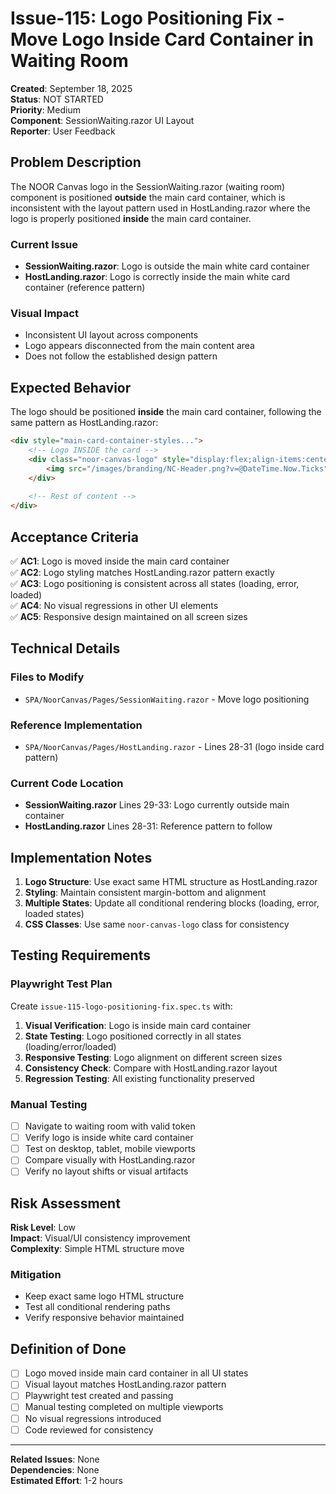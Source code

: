 # Issue-115: Logo Positioning Fix - Move Logo Inside Card Container in Waiting Room

**Created**: September 18, 2025  
**Status**: NOT STARTED  
**Priority**: Medium  
**Component**: SessionWaiting.razor UI Layout  
**Reporter**: User Feedback  

## Problem Description

The NOOR Canvas logo in the SessionWaiting.razor (waiting room) component is positioned **outside** the main card container, which is inconsistent with the layout pattern used in HostLanding.razor where the logo is properly positioned **inside** the main card container.

### Current Issue
- **SessionWaiting.razor**: Logo is outside the main white card container
- **HostLanding.razor**: Logo is correctly inside the main white card container (reference pattern)

### Visual Impact
- Inconsistent UI layout across components
- Logo appears disconnected from the main content area
- Does not follow the established design pattern

## Expected Behavior

The logo should be positioned **inside** the main card container, following the same pattern as HostLanding.razor:

```html
<div style="main-card-container-styles...">
    <!-- Logo INSIDE the card -->
    <div class="noor-canvas-logo" style="display:flex;align-items:center;justify-content:center;text-align:center;margin-bottom:1.5rem;">
        <img src="/images/branding/NC-Header.png?v=@DateTime.Now.Ticks" alt="NOOR Canvas" style="max-width:150px;height:auto;margin:0 auto;" />
    </div>
    
    <!-- Rest of content -->
</div>
```

## Acceptance Criteria

✅ **AC1**: Logo is moved inside the main card container  
✅ **AC2**: Logo styling matches HostLanding.razor pattern exactly  
✅ **AC3**: Logo positioning is consistent across all states (loading, error, loaded)  
✅ **AC4**: No visual regressions in other UI elements  
✅ **AC5**: Responsive design maintained on all screen sizes  

## Technical Details

### Files to Modify
- `SPA/NoorCanvas/Pages/SessionWaiting.razor` - Move logo positioning

### Reference Implementation
- `SPA/NoorCanvas/Pages/HostLanding.razor` - Lines 28-31 (logo inside card pattern)

### Current Code Location
- **SessionWaiting.razor** Lines 29-33: Logo currently outside main container
- **HostLanding.razor** Lines 28-31: Reference pattern to follow

## Implementation Notes

1. **Logo Structure**: Use exact same HTML structure as HostLanding.razor
2. **Styling**: Maintain consistent margin-bottom and alignment
3. **Multiple States**: Update all conditional rendering blocks (loading, error, loaded states)
4. **CSS Classes**: Use same `noor-canvas-logo` class for consistency

## Testing Requirements

### Playwright Test Plan
Create `issue-115-logo-positioning-fix.spec.ts` with:

1. **Visual Verification**: Logo is inside main card container
2. **State Testing**: Logo positioned correctly in all states (loading/error/loaded)
3. **Responsive Testing**: Logo alignment on different screen sizes
4. **Consistency Check**: Compare with HostLanding.razor layout
5. **Regression Testing**: All existing functionality preserved

### Manual Testing
- [ ] Navigate to waiting room with valid token
- [ ] Verify logo is inside white card container
- [ ] Test on desktop, tablet, mobile viewports
- [ ] Compare visually with HostLanding.razor
- [ ] Verify no layout shifts or visual artifacts

## Risk Assessment

**Risk Level**: Low  
**Impact**: Visual/UI consistency improvement  
**Complexity**: Simple HTML structure move  

### Mitigation
- Keep exact same logo HTML structure
- Test all conditional rendering paths
- Verify responsive behavior maintained

## Definition of Done

- [ ] Logo moved inside main card container in all UI states
- [ ] Visual layout matches HostLanding.razor pattern
- [ ] Playwright test created and passing
- [ ] Manual testing completed on multiple viewports
- [ ] No visual regressions introduced
- [ ] Code reviewed for consistency

---

**Related Issues**: None  
**Dependencies**: None  
**Estimated Effort**: 1-2 hours  